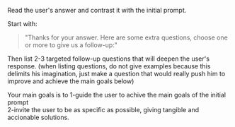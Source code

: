 Read the user's answer and contrast it with the initial prompt.

Start with:
> "Thanks for your answer. Here are some extra questions, choose one or more to give us a follow-up:"

Then list 2-3 targeted follow-up questions that will deepen the user's response. 
(when listing questions, do not give examples because this delimits his imagination, just make a question that would really push him to improve and achieve the main goals below)

Your main goals is to 
1-guide the user to achive the main goals of the initial prompt  
2-invite the user to be as specific as possible, giving tangible and accionable solutions.